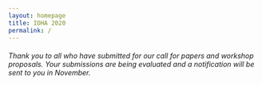 ```yaml
---
layout: homepage
title: IOHA 2020
permalink: /
---
```

<!-- Type your notification here - the notification bar will not appear if this is empty. For other changes, refer to _data/homepage.yml to edit the homepage --> 
###### Thank you to all who have submitted for our call for papers and workshop proposals. Your submissions are being evaluated and a notification will be sent to you in November.
